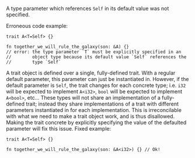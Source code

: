 A type parameter which references `Self` in its default value was not specified.

Erroneous code example:

```compile_fail,E0393
trait A<T=Self> {}

fn together_we_will_rule_the_galaxy(son: &A) {}
// error: the type parameter `T` must be explicitly specified in an
//        object type because its default value `Self` references the
//        type `Self`
```

A trait object is defined over a single, fully-defined trait. With a regular
default parameter, this parameter can just be instantiated in. However, if the
default parameter is `Self`, the trait changes for each concrete type; i.e.
`i32` will be expected to implement `A<i32>`, `bool` will be expected to
implement `A<bool>`, etc... These types will not share an implementation of a
fully-defined trait; instead they share implementations of a trait with
different parameters instantiated in for each implementation. This is
irreconcilable with what we need to make a trait object work, and is thus
disallowed. Making the trait concrete by explicitly specifying the value of the
defaulted parameter will fix this issue. Fixed example:

```
trait A<T=Self> {}

fn together_we_will_rule_the_galaxy(son: &A<i32>) {} // Ok!
```
